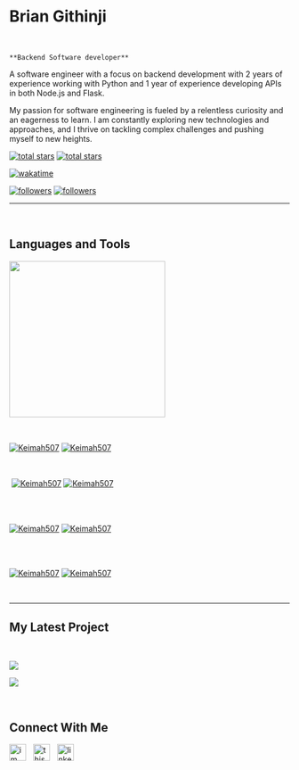 <h1> Brian Githinji</h1>
<br /> 

                    
`**Backend Software developer**`

                    

<p align="left">A software engineer with a focus on backend development with 2 years of experience working with Python and 1 year of experience developing APIs in both Node.js and Flask.

My passion for software engineering is fueled by a relentless curiosity and an eagerness to learn. I am constantly exploring new technologies and approaches, and I thrive on tackling complex challenges and pushing myself to new heights.</p>
<p align="left"> 
  <a href="https://github.com/Keimah507?tab=repositories&sort=stargazers#gh-light-mode-only">
    <img alt="total stars" title="Total stars on GitHub" src="https://custom-icon-badges.demolab.com/github/stars/Keimah507?color=3ea97d&style=for-the-badge&labelColor=40b682&logo=star#gh-light-mode-only"/></a>
  
  <a href="https://github.com/Keimah507?tab=repositories&sort=stargazers#gh-dark-mode-only">
    <img alt="total stars" title="Total stars on GitHub" src="https://custom-icon-badges.demolab.com/github/stars/Keimah507?color=655489&style=for-the-badge&labelColor=c691e9&logo=star#gh-dark-mode-only"/></a>
  
  [![wakatime](https://wakatime.com/badge/user/ba02e0b0-10ad-43b7-a98e-c4a18aef36f7.svg)](https://wakatime.com/@ba02e0b0-10ad-43b7-a98e-c4a18aef36f7)
  
  <a href="https://github.com/Keimah507?tab=followers#gh-light-mode-only">
    <img alt="followers" title="Follow me on Github" src="https://custom-icon-badges.demolab.com/github/followers/Keimah507?color=2c4954&labelColor=2c3e50&style=for-the-badge&logo=person-add&label=Follow&logoColor=white#gh-light-mode-only"/></a>
    
  <a href="https://github.com/Keimah507?tab=followers#gh-dark-mode-only">
    <img alt="followers" title="Follow me on Github" src="https://custom-icon-badges.demolab.com/github/followers/Keimah507?color=dacc84&labelColor=f9e692&style=for-the-badge&logo=person-add&label=Follow&logoColor=white#gh-dark-mode-only"/></a>
</p>

---
<br />

                    

<h2>Languages and Tools</h2> 
<p align="left">
<img width="280px"  src="https://skillicons.dev/icons?i=html,js,nodejs,py,flask,solidity,redis,linux,git,mongodb,mysql&perline=9"  />
</p>
<br />

                    

<p><a href="https://github.com/Keimah507#gh-dark-mode-only" target="_blank"><img align="center" src="https://github-readme-stats.vercel.app/api/top-langs/?username=Keimah507&langs_count=6&show_icon=true&layout=compact&theme=nightowl#gh-dark-mode-only" alt="Keimah507" /></a>
  <a href="https://github.com/Keimah507#gh-light-mode-only" target="_blank"><img align="center" src="https://github-readme-stats.vercel.app/api/top-langs/?username=Keimah507&langs_count=6&show_icon=true&layout=compact&theme=vue#gh-light-mode-only" alt="Keimah507" /></a>
</p>

<br />

<p>&nbsp;<a href="https://github.com/Keimah507#gh-dark-mode-only" target="_blank"><img align="center" src="https://github-readme-stats.vercel.app/api?username=Keimah507&count_private=true&show_icons=true&theme=nightowl#gh-dark-mode-only" alt="Keimah507" /></a>
<a href="https://github.com/Keimah507#gh-light-mode-only" target="_blank"><img align="center" src="https://github-readme-stats.vercel.app/api?username=Keimah507&count_private=true&show_icons=true&theme=vue#gh-light-mode-only" alt="Keimah507" /></a>
</p> 
<br>
<br />

<p><a href="https://github.com/Keimah507#gh-dark-mode-only" target="_blank"><img align="center" src="https://streak-stats.demolab.com?user=Keimah507&theme=nightowl#gh-dark-mode-only" alt="Keimah507"/></a>
<a href="https://github.com/Keimah507#gh-light-mode-only" target="_blank"><img align="center" src="https://streak-stats.demolab.com?user=Keimah507&theme=vue#gh-light-mode-only" alt="Keimah507"/></a></p>
<br/>
<br />

<p><a href="https://github.com/Keimah507#gh-dark-mode-only" target="_blank"><img align="center" src="https://github-readme-activity-graph.cyclic.app/graph?username=Keimah507&theme=nightowl#gh-dark-mode-only" alt="Keimah507" /></a>
<a href="https://github.com/Keimah507#gh-light-mode-only" target="_blank"><img align="center" src="https://github-readme-activity-graph.cyclic.app/graph?username=Keimah507&theme=vue#gh-light-mode-only" alt="Keimah507" /></a></p>
<br/>

---


                    

<h2>My Latest Project</h2> 
<br />
<p><a href="https://github.com/Keimah507/Artlink_v.1.0#gh-dark-mode-only" target="_blank"><img align="center" src="https://github-readme-stats.vercel.app/api/pin/?username=Keimah507&repo=Artlink_v.1.0&theme=nightowl&show_owner=true#gh-dark-mode-only"/></a></p>
<p><a href="https://github.com/Keimah507/Artlink_v.1.0#gh-light-mode-only" target="_blank"><img align="center" src="https://github-readme-stats.vercel.app/api/pin/?username=Keimah507&repo=Artlink_v.1.0&theme=vue&show_owner=true#gh-light-mode-only"/></a></p>
<br />


                    

<h2>Connect With Me</h2> 
<p align="left">
<a href="https://twitter.com/im_keimah" target="_blank"><img align="left" width="30px" style="padding-right:10px;" src="https://raw.githubusercontent.com/rahuldkjain/github-profile-readme-generator/master/src/images/icons/Social/twitter.svg" alt="im_keimah" /></a>
<a href="https://instagram.com/this_is_keimah" target="_blank"><img align="left" width="30px" style="padding-right:10px" src="https://raw.githubusercontent.com/rahuldkjain/github-profile-readme-generator/master/src/images/icons/Social/instagram.svg" alt="this_is_keimah" /></a>
<a href="https://www.linkedin.com/in/brian-githinji-a62202199" target="_blank"><img align="left" alt="linkedin" width="30px" style="padding-right: 10px;" src="https://cdn.jsdelivr.net/gh/devicons/devicon/icons/linkedin/linkedin-original.svg" /></a>
</p>

<!---
Keimah507/Keimah507 is a ✨ special ✨ repository because its `README.md` (this file) appears on your GitHub profile.
You can click the Preview link to take a look at your changes.
--->

